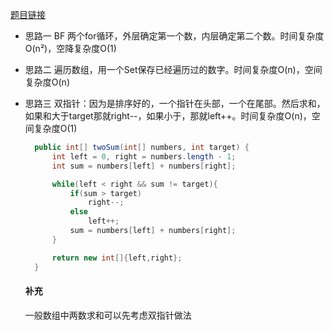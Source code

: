 [题目链接](https://leetcode-cn.com/problems/kLl5u1/)

+ 思路一
  BF 两个for循环，外层确定第一个数，内层确定第二个数。时间复杂度O(n²)，空降复杂度O(1)
+ 思路二
  遍历数组，用一个Set保存已经遍历过的数字。时间复杂度O(n)，空间复杂度O(n)
+ 思路三
  双指针：因为是排序好的，一个指针在头部，一个在尾部。然后求和，如果和大于target那就right--，如果小于，那就left++。时间复杂度O(n)，空间复杂度O(1)
  ```java
    public int[] twoSum(int[] numbers, int target) {
        int left = 0, right = numbers.length - 1;
        int sum = numbers[left] + numbers[right];

        while(left < right && sum != target){
            if(sum > target)
                right--;
            else
                left++;
            sum = numbers[left] + numbers[right];
        }

        return new int[]{left,right};
    }
  ```

  #### 补充
  一般数组中两数求和可以先考虑双指针做法